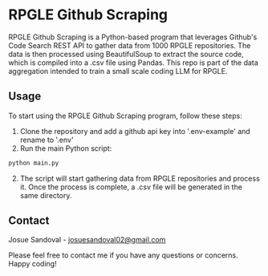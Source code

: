 # RPGLE Github Scraping

RPGLE Github Scraping is a Python-based program that leverages Github's Code Search REST API to gather data from 1000 RPGLE repositories. The data is then processed using BeautifulSoup to extract the source code, which is compiled into a .csv file using Pandas.
This repo is part of the data aggregation intended to train a small scale coding LLM for RPGLE.

## Usage

To start using the RPGLE Github Scraping program, follow these steps:
1. Clone the repository and add a github api key into '.env-example' and rename to '.env'
2. Run the main Python script:

```bash
python main.py
```

2. The script will start gathering data from RPGLE repositories and process it. Once the process is complete, a .csv file will be generated in the same directory.

## Contact

Josue Sandoval - josuesandoval02@gmail.com

Please feel free to contact me if you have any questions or concerns. Happy coding!
